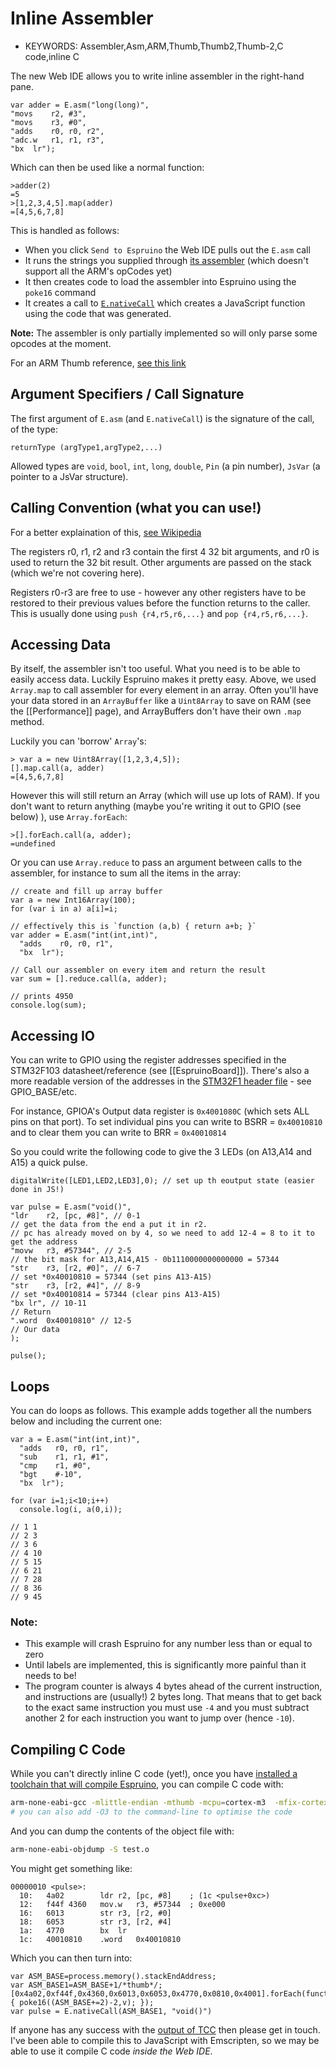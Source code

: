 <!--- Copyright (c) 2013 Gordon Williams, Pur3 Ltd. See the file LICENSE for copying permission. -->
Inline Assembler
=============

* KEYWORDS: Assembler,Asm,ARM,Thumb,Thumb2,Thumb-2,C code,inline C

The new Web IDE allows you to write inline assembler in the right-hand pane.

```
var adder = E.asm("long(long)",
"movs    r2, #3",
"movs    r3, #0",
"adds    r0, r0, r2",
"adc.w   r1, r1, r3",
"bx  lr");
```

Which can then be used like a normal function:

```
>adder(2)
=5
>[1,2,3,4,5].map(adder)
=[4,5,6,7,8]
```

This is handled as follows:

* When you click `Send to Espruino` the Web IDE pulls out the `E.asm` call
* It runs the strings you supplied through [its assembler](https://github.com/espruino/EspruinoWebIDE/blob/master/js/plugins/assembler.js) (which doesn't support all the ARM's opCodes yet)
* It then creates code to load the assembler into Espruino using the `poke16` command
* It creates a call to [`E.nativeCall`](http://www.espruino.com/Reference#l_E_nativeCall) which creates a JavaScript function using the code that was generated.

**Note:** The assembler is only partially implemented so will only parse some opcodes at the moment.

For an ARM Thumb reference, [see this link](https://ece.uwaterloo.ca/~ece222/ARM/ARM7-TDMI-manual-pt3.pdf)

Argument Specifiers / Call Signature
--------------------------------

The first argument of `E.asm` (and `E.nativeCall`) is the signature of the call, of the type:

```Text
returnType (argType1,argType2,...)
```

Allowed types are `void`, `bool`, `int`, `long`, `double`, `Pin` (a pin number), `JsVar` (a pointer to a JsVar structure).


Calling Convention (what you can use!)
---------------------------------

For a better explaination of this, [see Wikipedia](http://en.wikipedia.org/wiki/Calling_convention#ARM)

The registers r0, r1, r2 and r3 contain the first 4 32 bit arguments, and r0 is used to return the 32 bit result. Other arguments are passed on the stack (which we're not covering here).

Registers r0-r3 are free to use - however any other registers have to be restored to their previous values before the function returns to the caller. This is usually done using `push {r4,r5,r6,...}` and `pop {r4,r5,r6,...}`.


Accessing Data
------------

By itself, the assembler isn't too useful. What you need is to be able to easily access data. Luckily Espruino makes it pretty easy. Above, we used `Array.map` to call assembler for every element in an array. Often you'll have your data stored in an `ArrayBuffer` like a `Uint8Array` to save on RAM (see the [[Performance]] page), and ArrayBuffers don't have their own `.map` method.

Luckily you can 'borrow' `Array`'s:

```
> var a = new Uint8Array([1,2,3,4,5]);
[].map.call(a, adder)
=[4,5,6,7,8]
```

However this will still return an Array (which will use up lots of RAM). If you don't want to return anything (maybe you're writing it out to GPIO (see below) ), use `Array.forEach`:

```
>[].forEach.call(a, adder);
=undefined
```

Or you can use `Array.reduce` to pass an argument between calls to the assembler, for instance to sum all the items in the array:

```
// create and fill up array buffer
var a = new Int16Array(100);
for (var i in a) a[i]=i;

// effectively this is `function (a,b) { return a+b; }`
var adder = E.asm("int(int,int)", 
  "adds    r0, r0, r1",
  "bx  lr");

// Call our assembler on every item and return the result
var sum = [].reduce.call(a, adder);

// prints 4950 
console.log(sum); 
```


Accessing IO
-----------

You can write to GPIO using the register addresses specified in the STM32F103 datasheet/reference (see [[EspruinoBoard]]). There's also a more readable version of the addresses in the [STM32F1 header file](https://github.com/espruino/Espruino/blob/master/targetlibs/stm32f1/lib/stm32f10x.h) - see GPIO_BASE/etc.

For instance, GPIOA's Output data register is `0x4001080C` (which sets ALL pins on that port). To set individual pins you can write to BSRR = `0x40010810` and to clear them you can write to BRR = `0x40010814`

So you could write the following code to give the 3 LEDs (on A13,A14 and A15) a quick pulse.

```
digitalWrite([LED1,LED2,LED3],0); // set up th eoutput state (easier done in JS!)

var pulse = E.asm("void()",
"ldr	r2, [pc, #8]", // 0-1
// get the data from the end a put it in r2. 
// pc has already moved on by 4, so we need to add 12-4 = 8 to it to get the address
"movw	r3, #57344", // 2-5
// the bit mask for A13,A14,A15 - 0b1110000000000000 = 57344
"str	r3, [r2, #0]", // 6-7
// set *0x40010810 = 57344 (set pins A13-A15)
"str	r3, [r2, #4]", // 8-9
// set *0x40010814 = 57344 (clear pins A13-A15)
"bx	lr", // 10-11
// Return
".word	0x40010810" // 12-5
// Our data
);

pulse();
```

Loops
-----

You can do loops as follows. This example adds together all the numbers below and including the current one:

```
var a = E.asm("int(int,int)", 
  "adds   r0, r0, r1",
  "sub    r1, r1, #1",
  "cmp    r1, #0",
  "bgt    #-10",
  "bx  lr");

for (var i=1;i<10;i++)
  console.log(i, a(0,i));

// 1 1
// 2 3
// 3 6
// 4 10
// 5 15
// 6 21
// 7 28
// 8 36
// 9 45
```

### Note:

* This example will crash Espruino for any number less than or equal to zero
* Until labels are implemented, this is significantly more painful than it needs to be!
* The program counter is always 4 bytes ahead of the current instruction, and instructions are (usually!) 2 bytes long. That means that to get back to the exact same instruction you must use `-4` and you must subtract another 2 for each instruction you want to jump over (hence `-10`).


Compiling C Code
--------------

While you can't directly inline C code (yet!), once you have [installed a toolchain that will compile Espruino](https://github.com/espruino/Espruino/blob/master/README.md#building), you can compile C code with:

```Bash
arm-none-eabi-gcc -mlittle-endian -mthumb -mcpu=cortex-m3  -mfix-cortex-m3-ldrd  -mthumb-interwork -mfloat-abi=soft -nostdinc -nostdlib -c test.c -o test.o
# you can also add -O3 to the command-line to optimise the code
```

And you can dump the contents of the object file with:

```Bash
arm-none-eabi-objdump -S test.o
```

You might get something like:

```
00000010 <pulse>:
  10:	4a02      	ldr	r2, [pc, #8]	; (1c <pulse+0xc>)
  12:	f44f 4360 	mov.w	r3, #57344	; 0xe000
  16:	6013      	str	r3, [r2, #0]
  18:	6053      	str	r3, [r2, #4]
  1a:	4770      	bx	lr
  1c:	40010810 	.word	0x40010810
```

Which you can then turn into:

```
var ASM_BASE=process.memory().stackEndAddress;
var ASM_BASE1=ASM_BASE+1/*thumb*/;
[0x4a02,0xf44f,0x4360,0x6013,0x6053,0x4770,0x0810,0x4001].forEach(function(v) { poke16((ASM_BASE+=2)-2,v); }); 
var pulse = E.nativeCall(ASM_BASE1, "void()")
```

If anyone has any success with the [output of TCC](http://bellard.org/tcc/) then please get in touch. I've been able to compile this to JavaScript with Emscripten, so we may be able to use it compile C code *inside the Web IDE*.
